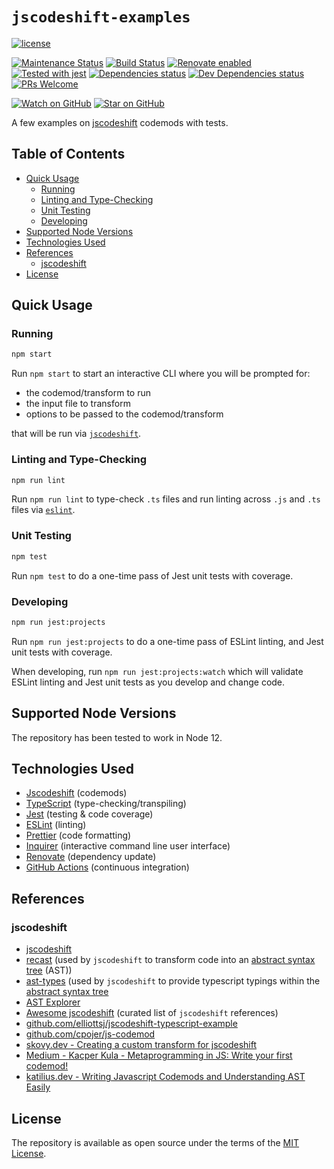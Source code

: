 # `jscodeshift-examples`

[![license](https://img.shields.io/github/license/wingy3181/jscodeshift-examples.svg)](LICENSE.md)

[![Maintenance Status](https://img.shields.io/badge/status-maintained-brightgreen.svg)](https://github.com/wingy3181/jscodeshift-examples/pulse)
[![Build Status](https://github.com/wingy3181/jscodeshift-examples/workflows/CI/badge.svg)](https://github.com/wingy3181/jscodeshift-examples/actions)
[![Renovate enabled](https://img.shields.io/badge/renovate-enabled-brightgreen.svg)](https://renovatebot.com/)
[![Tested with jest](https://jestjs.io/img/jest-badge.svg)](https://github.com/facebook/jest)
[![Dependencies status](https://img.shields.io/david/wingy3181/jscodeshift-examples.svg)](https://david-dm.org/wingy3181/jscodeshift-examples)
[![Dev Dependencies status](https://img.shields.io/david/dev/wingy3181/jscodeshift-examples.svg)](https://david-dm.org/wingy3181/jscodeshift-examples?type=dev)
[![PRs Welcome](https://img.shields.io/badge/PRs-welcome-brightgreen.svg)](http://makeapullrequest.com)

[![Watch on GitHub](https://img.shields.io/github/watchers/wingy3181/jscodeshift-examples.svg?style=social)](https://github.com/wingy3181/jscodeshift-examples/watchers)
[![Star on GitHub](https://img.shields.io/github/stars/wingy3181/jscodeshift-examples.svg?style=social)](https://github.com/wingy3181/jscodeshift-examples/stargazers)

A few examples on [jscodeshift][jscodeshift] codemods with tests.

## Table of Contents

<!-- To update run: npx markdown-toc --maxdepth 3 -i README.md -->

<!-- toc -->

- [Quick Usage](#quick-usage)
  - [Running](#running)
  - [Linting and Type-Checking](#linting-and-type-checking)
  - [Unit Testing](#unit-testing)
  - [Developing](#developing)
- [Supported Node Versions](#supported-node-versions)
- [Technologies Used](#technologies-used)
- [References](#references)
  - [jscodeshift](#jscodeshift)
- [License](#license)

<!-- tocstop -->

## Quick Usage

### Running

```sh
npm start
```

Run `npm start` to start an interactive CLI where you will be prompted for:

- the codemod/transform to run
- the input file to transform
- options to be passed to the codemod/transform

that will be run via [`jscodeshift`][jscodeshift].

### Linting and Type-Checking

```sh
npm run lint
```

Run `npm run lint` to type-check `.ts` files and run linting across `.js` and `.ts` files via [`eslint`][eslint].

### Unit Testing

```sh
npm test
```

Run `npm test` to do a one-time pass of Jest unit tests with coverage.

### Developing

```sh
npm run jest:projects
```

Run `npm run jest:projects` to do a one-time pass of ESLint linting, and Jest unit tests with coverage.

When developing, run `npm run jest:projects:watch` which will validate ESLint linting and Jest unit tests as you develop and change code.

## Supported Node Versions

The repository has been tested to work in Node 12.

## Technologies Used

- [Jscodeshift][jscodeshift] (codemods)
- [TypeScript](https://www.typescriptlang.org/) (type-checking/transpiling)
- [Jest](https://jestjs.io/en) (testing & code coverage)
- [ESLint][eslint] (linting)
- [Prettier](https://prettier.io/) (code formatting)
- [Inquirer](https://github.com/SBoudrias/Inquirer.js/) (interactive command line user interface)
- [Renovate](https://github.com/renovatebot/renovate) (dependency update)
- [GitHub Actions](https://github.com/features/actions) (continuous integration)

## References

### jscodeshift

- [jscodeshift][jscodeshift]
- [recast](https://github.com/benjamn/recast) (used by `jscodeshift` to transform code into an [abstract syntax tree][ast] (AST))
- [ast-types](https://github.com/benjamn/ast-types) (used by `jscodeshift` to provide typescript typings within the [abstract syntax tree][ast]
- [AST Explorer](https://astexplorer.net/)
- [Awesome jscodeshift](https://github.com/sejoker/awesome-jscodeshift) (curated list of `jscodeshift` references)
- [github.com/elliottsj/jscodeshift-typescript-example](https://github.com/elliottsj/jscodeshift-typescript-example)
- [github.com/cpojer/js-codemod](https://github.com/cpojer/js-codemod)
- [skovy.dev - Creating a custom transform for jscodeshift](https://skovy.dev/jscodeshift-custom-transform/)
- [Medium - Kacper Kula - Metaprogramming in JS: Write your first codemod!](https://medium.com/onfido-tech/metaprogramming-in-js-write-your-first-codemod-75eca71a97e2)
- [katilius.dev - Writing Javascript Codemods and Understanding AST Easily](https://katilius.dev/writing-js-codemods/)

## License

The repository is available as open source under the terms of the [MIT License](LICENSE.md).

[jscodeshift]: https://github.com/facebook/jscodeshift
[eslint]: http://eslint.org/
[ast]: https://en.wikipedia.org/wiki/Abstract_syntax_tree
